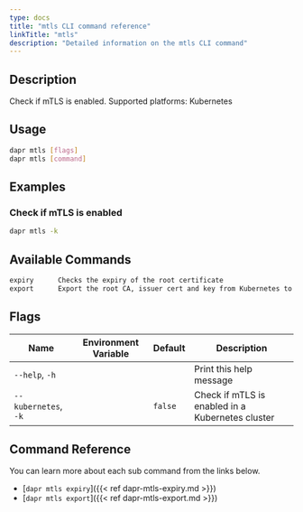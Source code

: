 ```yaml
---
type: docs
title: "mtls CLI command reference"
linkTitle: "mtls"
description: "Detailed information on the mtls CLI command"
---
```


## Description

Check if mTLS is enabled. Supported platforms: Kubernetes

## Usage

```bash
dapr mtls [flags]
dapr mtls [command]
```

## Examples

### Check if mTLS is enabled
```bash
dapr mtls -k
```

## Available Commands

```txt
expiry      Checks the expiry of the root certificate
export      Export the root CA, issuer cert and key from Kubernetes to local files
```

## Flags

| Name | Environment Variable | Default | Description
| --- | --- | --- | --- |
| `--help`, `-h` | | | Print this help message |
| `--kubernetes`, `-k` | | `false` | Check if mTLS is enabled in a Kubernetes cluster |

## Command Reference

You can learn more about each sub command from the links below.

 - [`dapr mtls expiry`]({{< ref dapr-mtls-expiry.md >}})
 - [`dapr mtls export`]({{< ref dapr-mtls-export.md >}})